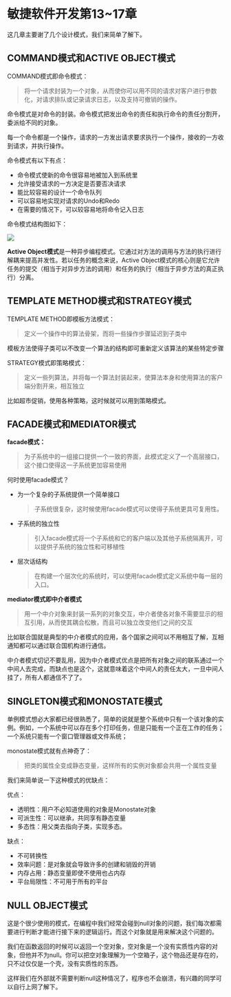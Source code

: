 # 敏捷软件开发第13~17章

这几章主要谢了几个设计模式，我们来简单了解下。



## COMMAND模式和ACTIVE OBJECT模式

COMMAND模式即命令模式：

> 将一个请求封装为一个对象，从而使你可以用不同的请求对客户进行参数化，对请求排队或记录请求日志，以及支持可撤销的操作。

命令模式是对命令的封装。命令模式把发出命令的责任和执行命令的责任分割开，委派给不同的对象。

每一个命令都是一个操作，请求的一方发出请求要求执行一个操作，接收的一方收到请求，并执行操作。

命令模式有以下有点：

- 命令模式使新的命令很容易地被加入到系统里
- 允许接受请求的一方决定是否要否决请求
- 能比较容易的设计一个命令队列
- 可以容易地实现对请求的Undo和Redo
- 在需要的情况下，可以较容易地将命令记入日志

命令模式结构图如下：

![](image/COMMAND.png)



**Active Object模式**是一种异步编程模式。它通过对方法的调用与方法的执行进行解耦来提高并发性。若以任务的概念来说，Active Object模式的核心则是它允许任务的提交（相当于对异步方法的调用）和任务的执行（相当于异步方法的真正执行）分离。



## TEMPLATE METHOD模式和STRATEGY模式

TEMPLATE METHOD即模板方法模式：

> 定义一个操作中的算法骨架，而将一些操作步骤延迟到子类中

模板方法使得子类可以不改变一个算法的结构即可重新定义该算法的某些特定步骤



STRATEGY模式即策略模式：

> 定义一些列算法，并将每一个算法封装起来，使算法本身和使用算法的客户端分割开来，相互独立

比如超市促销，使用各种策略，这时候就可以用到策略模式。



## FACADE模式和MEDIATOR模式

**facade模式：**

> 为子系统中的一组接口提供一个一致的界面，此模式定义了一个高层接口，这个接口使得这一子系统更加容易使用

何时使用facade模式？

- 为一个复杂的子系统提供一个简单接口

  > 子系统很复杂，这时候使用facade模式可以使得子系统更具可复用性。

- 子系统的独立性

  > 引入facade模式将一个子系统和它的客户端以及其他子系统隔离开，可以提供子系统的独立性和可移植性

- 层次话结构

  > 在构建一个层次化的系统时，可以使用facade模式定义系统中每一层的入口。



**mediator模式即中介者模式**

> 用一个中介对象来封装一系列的对象交互，中介者使各对象不需要显示的相互引用，从而使其耦合松散，而且可以独立改变他们之间的交互

比如联合国就是典型的中介者模式的应用，各个国家之间可以不用相互了解，互相通知都可以通过联合国机构进行通信。

中介者模式切记不要乱用，因为中介者模式优点是把所有对象之间的联系通过一个中间人去完成，而缺点也是这个，这就意味着这个中间人的责任太大，一旦中间人挂了，所有人都通信不了了。



## SINGLETON模式和MONOSTATE模式

单例模式想必大家都已经很熟悉了，简单的说就是整个系统中只有一个该对象的实例。例如，一个系统中可以存在多个打印任务，但是只能有一个正在工作的任务；一个系统只能有一个窗口管理器或文件系统；



monostate模式就有点神奇了：

> 把类的属性全变成静态变量，这样所有的实例对象都会共用一个属性变量

我们来简单说一下这种模式的优缺点：

优点：

- 透明性：用户不必知道使用的对象是Monostate对象
- 可派生性：可以继承，共同享有静态变量
- 多态性：用父类去指向子类，实现多态。

缺点：

- 不可转换性
- 效率问题：是对象就会导致许多的创建和销毁的开销
- 内存占用：静态变量即使不使用也占内存
- 平台局限性：不可用于所有的平台



## NULL OBJECT模式

这是个很少使用的模式，在编程中我们经常会碰到null对象的问题，我们每次都需要进行判断才能进行接下来的逻辑运行。而这个对象就是用来解决这个问题的。

我们在函数返回的时候可以返回一个空对象，空对象是一个没有实质性内容的对象，但他并不为null。你可以把空对象理解为一个空箱子，这个物品还是存在的，只不过仅仅是一个壳，没有实质性的东西。

这样我们在外部就不需要判断null这种情况了，程序也不会崩溃，有兴趣的同学可以自行上网了解下。